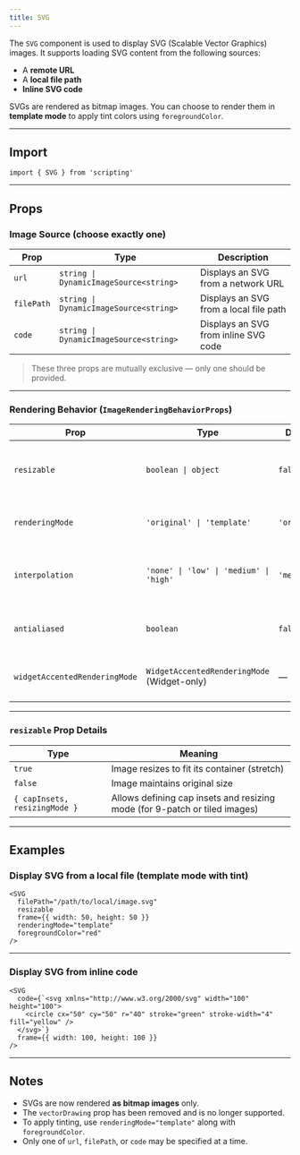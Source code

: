 ```yaml
---
title: SVG
---
```

The `SVG` component is used to display SVG (Scalable Vector Graphics) images. It supports loading SVG content from the following sources:

* A **remote URL**
* A **local file path**
* **Inline SVG code**

SVGs are rendered as bitmap images. You can choose to render them in **template mode** to apply tint colors using `foregroundColor`.

---

## Import

```tsx
import { SVG } from 'scripting'
```

---

## Props

### Image Source (choose exactly one)

| Prop       | Type                                   | Description                            |
| ---------- | -------------------------------------- | -------------------------------------- |
| `url`      | `string \| DynamicImageSource<string>` | Displays an SVG from a network URL     |
| `filePath` | `string \| DynamicImageSource<string>` | Displays an SVG from a local file path |
| `code`     | `string \| DynamicImageSource<string>` | Displays an SVG from inline SVG code   |

> These three props are mutually exclusive — only one should be provided.

---

### Rendering Behavior (`ImageRenderingBehaviorProps`)

| Prop                          | Type                                        | Default      | Description                                                     |
| ----------------------------- | ------------------------------------------- | ------------ | --------------------------------------------------------------- |
| `resizable`                   | `boolean \| object`                         | `false`      | Controls whether the image resizes to fit its frame (see below) |
| `renderingMode`               | `'original' \| 'template'`                  | `'original'` | Use `"template"` to allow tinting via `foregroundColor`         |
| `interpolation`               | `'none' \| 'low' \| 'medium' \| 'high'`     | `'medium'`   | Sets interpolation quality when scaling the image               |
| `antialiased`                 | `boolean`                                   | `false`      | Whether the image should use anti-aliasing                      |
| `widgetAccentedRenderingMode` | `WidgetAccentedRenderingMode` (Widget-only) | —            | Defines how the image renders in Widget accented mode           |

---

### `resizable` Prop Details

| Type                          | Meaning                                                                    |
| ----------------------------- | -------------------------------------------------------------------------- |
| `true`                        | Image resizes to fit its container (stretch)                               |
| `false`                       | Image maintains original size                                              |
| `{ capInsets, resizingMode }` | Allows defining cap insets and resizing mode (for 9-patch or tiled images) |

---

## Examples

### Display SVG from a local file (template mode with tint)

```tsx
<SVG
  filePath="/path/to/local/image.svg"
  resizable
  frame={{ width: 50, height: 50 }}
  renderingMode="template"
  foregroundColor="red"
/>
```

---

### Display SVG from inline code

```tsx
<SVG
  code={`<svg xmlns="http://www.w3.org/2000/svg" width="100" height="100">
    <circle cx="50" cy="50" r="40" stroke="green" stroke-width="4" fill="yellow" />
  </svg>`}
  frame={{ width: 100, height: 100 }}
/>
```

---

## Notes

* SVGs are now rendered **as bitmap images** only.
* The `vectorDrawing` prop has been removed and is no longer supported.
* To apply tinting, use `renderingMode="template"` along with `foregroundColor`.
* Only one of `url`, `filePath`, or `code` may be specified at a time.